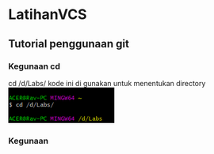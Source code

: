# LatihanVCS
## Tutorial penggunaan git

### Kegunaan cd
cd /d/Labs/ kode ini di gunakan untuk menentukan directory
![Gambar](ScreenShot/ss1.png)
###  Kegunaan